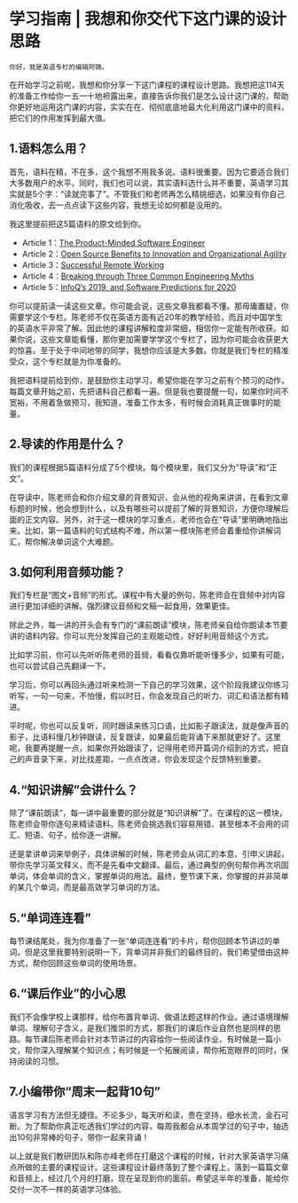 # 学习指南 | 我想和你交代下这门课的设计思路

    你好，我是英语专栏的编辑阿锦。

在开始学习之前呢，我想和你分享一下这门课程的课程设计思路。我想把这114天的准备工作给你一五一十地袒露出来，直接告诉你我们是怎么设计这门课的，帮助你更好地运用这门课的内容，实实在在、彻彻底底地最大化利用这门课中的资料，把它们的作用发挥到最大值。

## 1.语料怎么用？

首先，语料在精，不在多，这个我想不用我多说。语料很重要。因为它要适合我们大多数用户的水平。同时，我们也可以说，其实语料选什么并不重要，英语学习其实就是5个字：“读就完事了”。不管我们和老师再怎么精挑细选，如果没有你自己消化吸收，去一点点读下这些内容，我想无论如何都是没用的。

我这里提前把这5篇语料的原文给到你。

*   Article 1：[The Product-Minded Software Engineer](https://blog.pragmaticengineer.com/the-product-minded-engineer/?utm_source=wanqu.co&utm_campaign=Wanqu+Daily&utm_medium=website)
*   Article 2：[Open Source Benefits to Innovation and Organizational Agility](https://www.infoq.com/news/2019/03/open-source-benefits/)
*   Article 3：[Successful Remote Working](https://www.infoq.com/news/2020/03/successful-remote-working/)
*   Article 4：[Breaking through Three Common Engineering Myths](https://www.infoq.com/articles/breaking-through-engineering-myths/)
*   Article 5：[InfoQ’s 2019, and Software Predictions for 2020](https://www.infoq.com/articles/infoq-2019-retrospective/)

你可以提前读一读这些文章。你可能会说，这些文章我都看不懂。那毋庸置疑，你需要学这个专栏。陈老师不仅在英语方面有近20年的教学经验，而且对中国学生的英语水平非常了解。因此他的课程讲解粒度非常细，相信你一定能有所收获。如果你说，这些文章能看懂，那你更加需要学学这个专栏了，因为你可能会收获更大的惊喜。至于处于中间地带的同学，我想你应该是大多数。你就是我们专栏的精准受众，这个专栏就是为你准备的。

我把语料提前给到你，是鼓励你主动学习，希望你能在学习之前有个预习的动作，每篇文章开始之前，先把语料自己都看一遍。但是我也要提醒一句，如果你时间不宽裕，不用着急做预习，我知道，准备工作太多，有时候会消耗真正做事时的能量。

## 2.导读的作用是什么？

我们的课程根据5篇语料分成了5个模块。每个模块里，我们又分为“导读”和“正文”。

在导读中，陈老师会和你介绍文章的背景知识，会从他的视角来讲讲，在看到文章标题的时候，他会想到什么，以及有哪些可以提前了解的背景知识，方便你理解后面的正文内容。另外，对于这一模块的学习重点，老师也会在“导读”里明确地指出来。比如，第一篇语料的句式结构不难，所以第一模块陈老师会着重给你讲解词汇，帮你解决单词这个大难题。

## 3.如何利用音频功能？

我们专栏是“图文+音频”的形式。课程中有大量的例句，陈老师会在音频中对内容进行更加详细的讲解。强烈建议音频和文稿一起食用，效果更佳。

除此之外，每一讲的开头会有专门的“课前朗读”模块，陈老师亲自给你朗读本节要讲的语料内容。你可以充分发挥自己的主观能动性，好好利用音频这个方式。

比如学习前，你可以先听听陈老师的音频，看看仅靠听能听懂多少，如果有可能，也可以尝试自己先翻译一下。

学习后，你可以再回头通过听来检测一下自己的学习效果，这个阶段我建议你练习听写，一句一句来，不怕慢，假以时日，你会发现自己的听力、词汇和语法都有精进。

平时呢，你也可以反复听，同时跟读来练习口语，比如影子跟读法，就是像声音的影子，比语料慢几秒钟跟读，反复跟读，如果最后能背诵下来那就更好了。这里呢，我要再提醒一点，如果你开始跟读了，记得用老师开篇词介绍到的方式，把自己的声音录下来，对比找差距，一点点改进，你会发现这个反馈特别重要。

## 4.“知识讲解”会讲什么？

除了“课前朗读”，每一讲中最重要的部分就是“知识讲解”了。在课程的这一模块，陈老师会带你逐句来精读语料。陈老师会挑选我们容易用错、甚至根本不会用的词汇、短语、句子，给你逐一讲解。

还是拿讲单词来举例子，具体讲解的时候，陈老师会从词汇的本意、引申义讲起，带你先学习英文释义，而不是先看中文翻译。最后，通过典型的例句帮你再次巩固单词，体会单词的含义，掌握单词的用法。最终，整节课下来，你掌握的并非简单的某几个单词，而是最高效学习单词的方法。

## 5.“单词连连看”

每节课结尾处，我为你准备了一张“单词连连看”的卡片，帮你回顾本节讲过的单词。但是这里我要特别说明一下，背单词并非我们的最终目的，我们希望借由这种方式，帮你回顾这些单词的使用场景。

## 6.“课后作业”的小心思

我们不会像学校上课那样，给你布置背单词、做语法题这样的作业。通过语境理解单词、理解句子含义，是我们推崇的方式，那我们的课后作业自然也是同样的思路。每节课后陈老师会针对本节讲过的内容给你一些阅读作业，有时候是一篇小文，帮你深入理解某个知识点；有时候是一个拓展阅读，帮你拓宽眼界的同时，保持阅读的习惯。

## 7.小编带你“周末一起背10句”

语言学习有方法但无捷径。不论多少，每天听和读，贵在坚持，细水长流，金石可断。为了帮助你真正吃透我们学过的内容，每周我都会从本周学过的句子中，抽选出10句非常棒的句子，带你一起来背诵！

以上就是我们教研团队和陈亦峰老师在打磨这个课程的时候，针对大家英语学习痛点所做的主要的课程设计。这些课程设计最终落到了整个课程上，落到一篇篇文章和音频上，经过几个月的打磨，现在呈现到你的面前。希望这半年的准备，能给你交付一次不一样的英语学习体验。
    